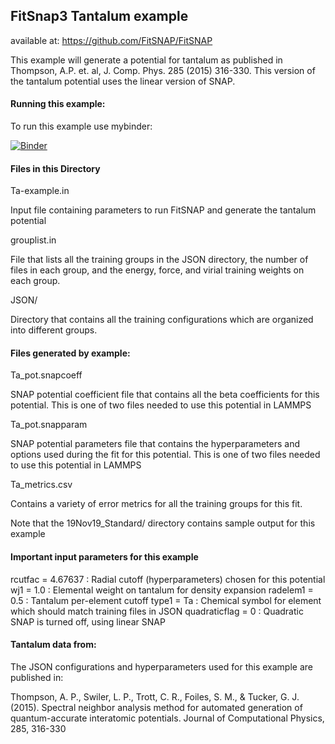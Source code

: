 ## FitSnap3 Tantalum example
available at: https://github.com/FitSNAP/FitSNAP

This example will generate a potential for tantalum as published in 
Thompson, A.P. et. al, J. Comp. Phys. 285 (2015) 316-330.  This version 
of the tantalum potential uses the linear version of SNAP.

#### Running this example:

To run this example use mybinder: 

[![Binder](https://mybinder.org/badge_logo.svg)](https://mybinder.org/v2/gh/matbinder/fitsnap-example/HEAD?filepath=fitsnap.ipynb)

#### Files in this Directory

Ta-example.in 

Input file containing parameters to run FitSNAP and generate
the tantalum potential

grouplist.in

File that lists all the training groups in the JSON directory, 
the number of files in each group, and the energy, force, and virial training 
weights on each group.

JSON/

Directory that contains all the training configurations which are organized
into different groups.

#### Files generated by example:

Ta_pot.snapcoeff

SNAP potential coefficient file that contains all the beta coefficients for 
this potential.  This is one of two files needed to use this potential in LAMMPS

Ta_pot.snapparam

SNAP potential parameters file that contains the hyperparameters and options used during 
the fit for this potential.  This is one of two files needed to use this potential in LAMMPS

Ta_metrics.csv

Contains a variety of error metrics for all the training groups for this fit.

Note that the 19Nov19_Standard/ directory contains sample output for this example


#### Important input parameters for this example

rcutfac = 4.67637  : Radial cutoff (hyperparameters) chosen for this potential
wj1 = 1.0 : Elemental weight on tantalum for density expansion
radelem1 = 0.5 : Tantalum per-element cutoff 
type1 = Ta : Chemical symbol for element which should match training files in JSON
quadraticflag = 0 : Quadratic SNAP is turned off, using linear SNAP

#### Tantalum data from:

The JSON configurations and hyperparameters used for this example are published in:

Thompson, A. P., Swiler, L. P., Trott, C. R., Foiles, S. M., & Tucker, G. J. (2015). 
Spectral neighbor analysis method for automated generation of quantum-accurate interatomic 
potentials. Journal of Computational Physics, 285, 316-330
